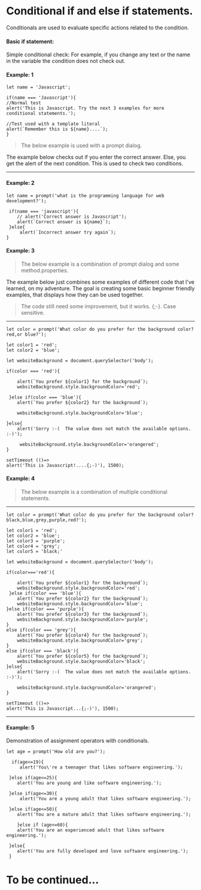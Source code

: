 # Conditional if and else if statements.

Conditionals are used to evaluate specific actions related to the condition.

#### Basic if statement:
Simple conditional check: For example, if you change any text or the name in the variable the condition does not check out.
#### Example: 1
```
let name = 'Javascript';

if(name === 'Javascript'){
//Normal test
alert('This is Javascript. Try the next 3 examples for more conditional statements.');

//Test used with a template literal
alert(`Remember this is ${name}....`);
}
```
>The below example is used with a prompt dialog.

The example below checks out if you enter the correct answer. Else, you get the alert of the next condition. This is used to check two conditions. 

---
#### Example: 2
```
let name = prompt('what is the programming language for web development?');

 if(name === 'javascript'){
    // alert('Correct answer is Javascript');
    alert(`Correct answer is ${name}`);
 }else{
     alert(`Incorrect answer try again`);
}

```

#### Example: 3

>The below example is a combination of prompt dialog and some method.properties.

The example below just combines some examples of different code that I've learned, on my adventure. The goal is creating some basic beginner friendly examples, that displays how they can be used together.

>The code still need some improvement, but it works. {;-}. Case sensitive.

---
```
let color = prompt('What color do you prefer for the background color? red,or blue?');

let color1 = 'red';
let color2 = 'blue';

let websiteBackground = document.querySelector('body');

if(color === 'red'){

    alert(`You prefer ${color1} for the background`);
    websiteBackground.style.backgroundColor='red';

 }else if(color === 'blue'){
    alert(`You prefer ${color2} for the background`);

    websiteBackground.style.backgroundColor='blue';

}else{
    alert('Sorry :-(  The value does not match the available options. :-)');

     websiteBackground.style.backgroundColor='orangered';
}

setTimeout (()=> 
alert('This is Javascript!....{;-)'), 1500);
```

#### Example: 4

>The below example is a combination of multiple conditional statements.

---
```
let color = prompt('What color do you prefer for the background color? black,blue,grey,purple,red?');

let color1 = 'red';
let color2 = 'blue';
let color3 = 'purple';
let color4 = 'grey';
let color5 = 'black;'

let websiteBackground = document.querySelector('body');

if(color==='red'){

    alert(`You prefer ${color1} for the background`);
    websiteBackground.style.backgroundColor='red';
 }else if(color === 'blue'){
    alert(`You prefer ${color2} for the background`);
    websiteBackground.style.backgroundColor='blue';
}else if(color === 'purple'){
    alert(`You prefer ${color3} for the background`);
    websiteBackground.style.backgroundColor='purple';
}
else if(color === 'grey'){
    alert(`You prefer ${color4} for the background`);
    websiteBackground.style.backgroundColor='grey';
}
else if(color === 'black'){
    alert(`You prefer ${color5} for the background`);
    websiteBackground.style.backgroundColor='black';
}else{
    alert('Sorry :-(  The value does not match the available options. :-)');

    websiteBackground.style.backgroundColor='orangered';
}

setTimeout (()=> 
alert('This is Javascript...{;-)'), 1500);
```
----

#### Example: 5

Demonstration of assignment operators with conditionals.
```
let age = prompt('How old are you?');

  if(age<=19){
     alert('You\'re a teenager that likes software engineering.');

 }else if(age<=25){
    alert('You are young and like software engineering.');
    
 }else if(age<=30){
     alert('You are a young adult that likes software engineering.');
   
 }else if(age<=50){
    alert('You are a mature adult that likes software engineering.');

    }else if (age<=60){
    alert('You are an experienced adult that likes software engineering.');

 }else{
    alert('You are fully developed and love software engineering.');
 }

```

# To be continued...